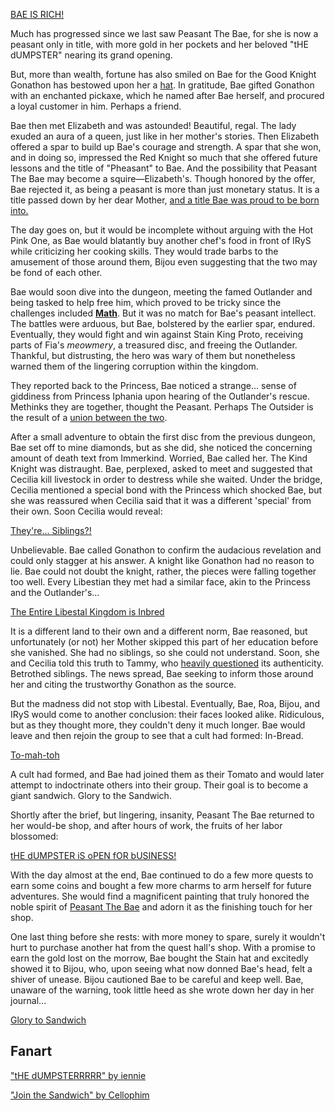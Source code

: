 [BAE IS RICH!](#embed:https://youtu.be/Lp7GyRVbz1c?t=331)

Much has progressed since we last saw Peasant The Bae, for she is now a peasant only in title, with more gold in her pockets and her beloved "tHE dUMPSTER" nearing its grand opening.

But, more than wealth, fortune has also smiled on Bae for the Good Knight Gonathon has bestowed upon her a [hat](https://youtu.be/Lp7GyRVbz1c?t=658). In gratitude, Bae gifted Gonathon with an enchanted pickaxe, which he named after Bae herself, and procured a loyal customer in him. Perhaps a friend.

Bae then met Elizabeth and was astounded! Beautiful, regal. The lady exuded an aura of a queen, just like in her mother's stories. Then Elizabeth offered a spar to build up Bae's courage and strength. A spar that she won, and in doing so, impressed the Red Knight so much that she offered future lessons and the title of "Pheasant" to Bae. And the possibility that Peasant The Bae may become a squire—Elizabeth's. Though honored by the offer, Bae rejected it, as being a peasant is more than just monetary status. It is a title passed down by her dear Mother, [and a title Bae was proud to be born into.](https://youtu.be/Lp7GyRVbz1c?t=1510)

The day goes on, but it would be incomplete without arguing with the Hot Pink One, as Bae would blatantly buy another chef's food in front of IRyS while criticizing her cooking skills. They would trade barbs to the amusement of those around them, Bijou even suggesting that the two may be fond of each other.

Bae would soon dive into the dungeon, meeting the famed Outlander and being tasked to help free him, which proved to be tricky since the challenges included [**Math**](https://youtu.be/Lp7GyRVbz1c?t=3408). But it was no match for Bae's peasant intellect. The battles were arduous, but Bae, bolstered by the earlier spar, endured. Eventually, they would fight and win against Stain King Proto, receiving parts of Fia's _meowmery_, a treasured disc, and freeing the Outlander. Thankful, but distrusting, the hero was wary of them but nonetheless warned them of the lingering corruption within the kingdom.

They reported back to the Princess, Bae noticed a strange... sense of giddiness from Princess Iphania upon hearing of the Outlander's rescue. Methinks they are together, thought the Peasant. Perhaps The Outsider is the result of a [union between the two](https://youtu.be/Lp7GyRVbz1c?t=4400).

After a small adventure to obtain the first disc from the previous dungeon, Bae set off to mine diamonds, but as she did, she noticed the concerning amount of death text from Immerkind. Worried, Bae called her. The Kind Knight was distraught. Bae, perplexed, asked to meet and suggested that Cecilia kill livestock in order to destress while she waited. Under the bridge, Cecilia mentioned a special bond with the Princess which shocked Bae, but she was reassured when Cecilia said that it was a different 'special' from their own. Soon Cecilia would reveal:

[They're... Siblings?!](#embed:https://youtu.be/Lp7GyRVbz1c?t=6936)

Unbelievable. Bae called Gonathon to confirm the audacious revelation and could only stagger at his answer. A knight like Gonathon had no reason to lie. Bae could not doubt the knight, rather, the pieces were falling together too well. Every Libestian they met had a similar face, akin to the Princess and the Outlander's...

[The Entire Libestal Kingdom is Inbred](#embed:https://youtu.be/Lp7GyRVbz1c?t=7940)

It is a different land to their own and a different norm, Bae reasoned, but unfortunately (or not) her Mother skipped this part of her education before she vanished. She had no siblings, so she could not understand. Soon, she and Cecilia told this truth to Tammy, who [heavily questioned](https://youtu.be/Lp7GyRVbz1c?t=7979) its authenticity. Betrothed siblings. The news spread, Bae seeking to inform those around her and citing the trustworthy Gonathon as the source.

But the madness did not stop with Libestal. Eventually, Bae, Roa, Bijou, and IRyS would come to another conclusion: their faces looked alike. Ridiculous, but as they thought more, they couldn't deny it much longer. Bae would leave and then rejoin the group to see that a cult had formed: In-Bread.

[To-mah-toh](#embed:https://youtu.be/Lp7GyRVbz1c?t=9314)

A cult had formed, and Bae had joined them as their Tomato and would later attempt to indoctrinate others into their group. Their goal is to become a giant sandwich. Glory to the Sandwich.

Shortly after the brief, but lingering, insanity, Peasant The Bae returned to her would-be shop, and after hours of work, the fruits of her labor blossomed:

[tHE dUMPSTER iS oPEN fOR bUSINESS!](#embed:https://youtu.be/Lp7GyRVbz1c?t=14134)

With the day almost at the end, Bae continued to do a few more quests to earn some coins and bought a few more charms to arm herself for future adventures. She would find a magnificent painting that truly honored the noble spirit of [Peasant The Bae](https://x.com/Mikururun/status/1899107067182411936) and adorn it as the finishing touch for her shop.

One last thing before she rests: with more money to spare, surely it wouldn't hurt to purchase another hat from the quest hall's shop. With a promise to earn the gold lost on the morrow, Bae bought the Stain hat and excitedly showed it to Bijou, who, upon seeing what now donned Bae's head, felt a shiver of unease. Bijou cautioned Bae to be careful and keep well. Bae, unaware of the warning, took little heed as she wrote down her day in her journal...

[Glory to Sandwich](#embed:https://youtu.be/Lp7GyRVbz1c?t=15371)

## Fanart

["tHE dUMPSTERRRRR" by iennie](https://x.com/iennie_/status/1920442027751190563)

["Join the Sandwich" by Cellophim](https://x.com/ThatCello/status/1921233137280880850)
